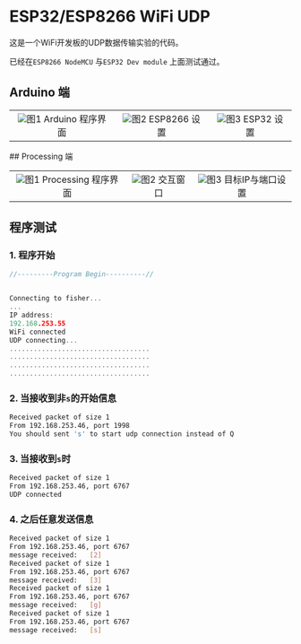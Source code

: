 # ESP32/ESP8266 WiFi UDP

这是一个WiFi开发板的UDP数据传输实验的代码。

已经在`ESP8266 NodeMCU` 与`ESP32 Dev module` 上面测试通过。

## Arduino 端

<table>
    <tr>
        <td ><center><img src="https://ws2.sinaimg.cn/large/006tNc79ly1fyvhgwppz6j30rs0xcdi3.jpg" >图1  Arduino 程序界面 </center></td>
        <td ><center><img src="https://ws2.sinaimg.cn/large/006tNc79ly1fyvho4xc3xj30x60ne0vb.jpg"  >图2 ESP8266 设置</center></td>
        <td ><center><img src="https://ws2.sinaimg.cn/large/006tNc79ly1fyvho4xc3xj30x60ne0vb.jpg"  >图3 ESP32 设置</center></td>
    </tr>
</table>
## Processing 端

<table>
    <tr>
        <td ><center><img src="https://ws3.sinaimg.cn/large/006tNc79ly1fyvhpntyaij30xr0u0q4c.jpg" >图1  Processing 程序界面 </center></td>
        <td ><center><img src="https://ws4.sinaimg.cn/large/006tNc79ly1fyvhqiiw58j307408cmwy.jpg"  >图2 交互窗口</center></td>
        <td ><center><img src="https://ws3.sinaimg.cn/large/006tNc79ly1fyvhri6kk2j30n606kt8y.jpg"  >图3 目标IP与端口设置</center></td>
    </tr>
</table>

## 程序测试

### 1. 程序开始

```c++
//---------Program Begin----------//


Connecting to fisher...
...
IP address: 
192.168.253.55
WiFi connected
UDP connecting...
...................................
...................................
...................................
...................................
```

### 2. 当接收到非`s`的开始信息

```bash
Received packet of size 1
From 192.168.253.46, port 1998
You should sent 's' to start udp connection instead of Q
```

### 3. 当接收到`s`时

```bash
Received packet of size 1
From 192.168.253.46, port 6767
UDP connected
```

### 4. 之后任意发送信息

```bash
Received packet of size 1
From 192.168.253.46, port 6767
message received:	[2]
Received packet of size 1
From 192.168.253.46, port 6767
message received:	[3]
Received packet of size 1
From 192.168.253.46, port 6767
message received:	[g]
Received packet of size 1
From 192.168.253.46, port 6767
message received:	[s]
```





